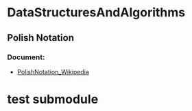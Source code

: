 # DataStructuresAndAlgorithms

## Polish Notation

### Document: 
- [PolishNotation_Wikipedia](https://vi.wikipedia.org/wiki/K%C3%AD_ph%C3%A1p_Ba_Lan)
# test submodule
